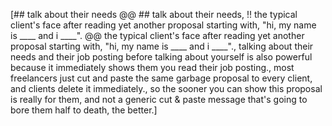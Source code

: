 [## talk about their needs  @@ ## talk about their needs, !! the typical client's face after reading yet another proposal starting with, "hi, my name is ____ and i ____". @@ the typical client's face after reading yet another proposal starting with, "hi, my name is ____ and i ____"., talking about their needs and their job posting before talking about yourself is also powerful because it immediately shows them you read their job posting., most freelancers just cut and paste the same garbage proposal to every client, and clients delete it immediately., so the sooner you can show this proposal is really for them, and not a generic cut & paste message that's going to bore them half to death, the better.]
